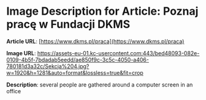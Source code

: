 # Image Description for Article: Poznaj pracę w Fundacji DKMS
**Article URL**: [https://www.dkms.pl/praca](https://www.dkms.pl/praca)

**Image URL**: https://assets-eu-01.kc-usercontent.com:443/bed48093-082e-0109-4b5f-7bdadab5eedd/ae850f9c-3c5c-4050-a406-780181d3a32c/Sekcja%204.jpg?w=1920&h=1281&auto=format&lossless=true&fit=crop

**Description**: several people are gathered around a computer screen in an office
